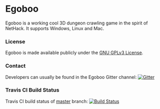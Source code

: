 # Egoboo

Egoboo is a working cool 3D dungeon crawling game in the spirit of NetHack.
It supports Windows, Linux and Mac.

### License
Egoboo is made available publicly under the
[GNU GPLv3 License](https://github.com/egoboo/egoboo/LICENSE).

### Contact
Developers can usually be found in the Egoboo Gitter channel:
[![Gitter](https://badges.gitter.im/Join%20Chat.svg)](https://gitter.im/egoboo/egoboo?utm_source=badge&utm_medium=badge&utm_campaign=pr-badge&utm_content=badge)

### Travis CI Build Status
Travis CI build status of [master](https://github.com/egoboo/egoboo/tree/master) branch:
[![Build Status](https://travis-ci.org/egoboo/egoboo.svg?branch=master)](https://travis-ci.org/egoboo/egoboo)

